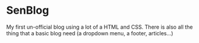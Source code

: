 # SenBlog
My first un-official blog using a lot of a HTML and CSS. There is also all the thing that a basic blog need (a dropdown menu, a footer, articles...)
